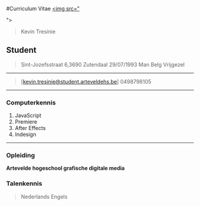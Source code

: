 #Curriculum Vitae
[<img src="<blockquote class="imgur-embed-pub" lang="en" data-id="a/kuTmg"><a href="//imgur.com/kuTmg"></a></blockquote><script async src="//s.imgur.com/min/embed.js" charset="utf-8"></script>">](http://imgur.com./)
 >Kevin Tresinie
 ## Student
> Sint-Jozefsstraat 6,3690 Zutendaal
> 29/07/1993
> Man
> Belg
> Vrijgezel
------
> [kevin.tresinie@student.arteveldehs.be]
> 0498798105

------

### Computerkennis

1. JavaScript
1. Premiere
1. After Effects
1. Indesign

------


### Opleiding

**Artevelde hogeschool grafische digitale media**

### Talenkennis
> Nederlands
> Engels